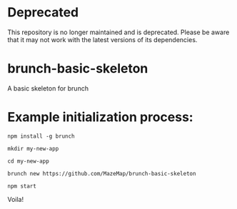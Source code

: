 Deprecated
==========

This repository is no longer maintained and is deprecated. Please be aware that it may not work with the latest versions of its dependencies.

brunch-basic-skeleton
=====================

A basic skeleton for brunch

# Example initialization process:
```
npm install -g brunch

mkdir my-new-app

cd my-new-app

brunch new https://github.com/MazeMap/brunch-basic-skeleton

npm start
```
Voila!
